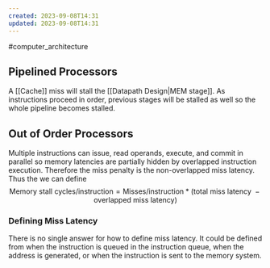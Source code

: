 ```yaml
---
created: 2023-09-08T14:31
updated: 2023-09-08T14:31
---
```

#computer_architecture 

## Pipelined Processors
A [[Cache]] miss will stall the [[Datapath Design|MEM stage]]. As instructions proceed in order, previous stages will be stalled as well so the whole pipeline becomes stalled.

## Out of Order Processors 
Multiple instructions can issue, read operands, execute, and commit in parallel so memory latencies are partially hidden by overlapped instruction execution. Therefore the miss penalty is the non-overlapped miss latency. Thus the we can define 
$$\text{Memory stall cycles/instruction}=\text{Misses/instruction}*(\text{total miss latency }-\text{ overlapped miss latency})$$

### Defining Miss Latency 
There is no single answer for how to define miss latency. It could be defined from when the instruction is queued in the instruction queue, when the address is generated, or when the instruction is sent to the memory system.